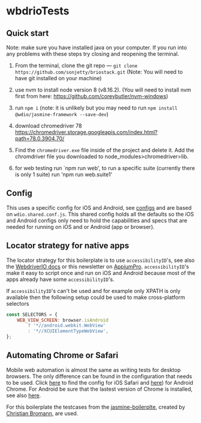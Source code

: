 # wbdrioTests
## Quick start
Note: make sure you have installed java on your computer. If you run into any problems with these steps try closing and reopening the terminal.
1. From the terminal, clone the git repo — `git clone https://github.com/sonjetty/briostack.git` (Note: You will need to have git installed on your machine)

2. use nvm to install node version 8 (v8.16.2).  (You will need to install nvm first from here: https://github.com/coreybutler/nvm-windows)

3. run `npm i` (note: it is unlikely but you may need to run `npm install @wdio/jasmine-framework --save-dev`)

4. download chromedriver 78 https://chromedriver.storage.googleapis.com/index.html?path=78.0.3904.70/

5. Find the `chromedriver.exe` file inside of the project and delete it. Add the chromdriver file you downloaded to node_modules>chromedriver>lib.

6. for web testing run `npm run web', to run a specific suite (currently there is only 1 suite) run 'npm run web.suite1'

## Config
This uses a specific config for iOS and Android, see [configs](./config/) and are based on `wdio.shared.conf.js`.
This shared config holds all the defaults so the iOS and Android configs only need to hold the capabilities and specs that are needed for running on iOS and or Android (app or browser).

## Locator strategy for native apps
The locator strategy for this boilerplate is to use `accessibilityID`'s, see also the [WebdriverIO docs](http://webdriver.io/guide/usage/selectors.html#Accessibility-ID) or this newsletter on [AppiumPro](https://appiumpro.com/editions/20).
`accessibilityID`'s make it easy to script once and run on iOS and Android because most of the apps already have some `accessibilityID`'s.

If `accessibilityID`'s can't be used and for example only XPATH is only available then the following setup could be used to make cross-platform selectors

```js
const SELECTORS = {
    WEB_VIEW_SCREEN: browser.isAndroid
        ? '*//android.webkit.WebView'
        : '*//XCUIElementTypeWebView',
};
```

## Automating Chrome or Safari
Mobile web automation is almost the same as writing tests for desktop browsers. The only difference can be found in the configuration that needs to be used.
Click [here](./config/wdio.ios.browser.conf.js) to find the config for iOS Safari and [here](./config/wdio.android.browser.conf.js)) for Android Chrome.
For Android be sure that the lastest version of Chrome is installed, see also [here](./docs/FAQ.md#i-get-the-error-no-chromedriver-found-that-can-automate-chrome-).

For this boilerplate the testcases from the [jasmine-boilerplte](https://github.com/webdriverio/jasmine-boilerplate), created by [Christian Bromann](https://github.com/christian-bromann), are used.
